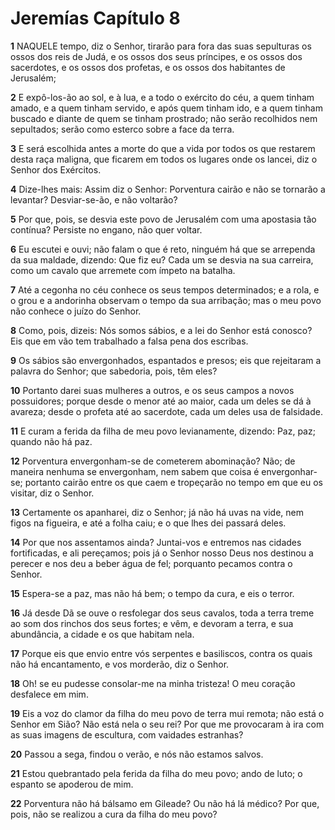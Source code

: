 # Jeremías Capítulo 8

**1** 	NAQUELE tempo, diz o Senhor, tirarão para fora das suas sepulturas os ossos dos reis de Judá, e os ossos dos seus príncipes, e os ossos dos sacerdotes, e os ossos dos profetas, e os ossos dos habitantes de Jerusalém;

**2** 	E expô-los-ão ao sol, e à lua, e a todo o exército do céu, a quem tinham amado, e a quem tinham servido, e após quem tinham ido, e a quem tinham buscado e diante de quem se tinham prostrado; não serão recolhidos nem sepultados; serão como esterco sobre a face da terra.

**3** 	E será escolhida antes a morte do que a vida por todos os que restarem desta raça maligna, que ficarem em todos os lugares onde os lancei, diz o Senhor dos Exércitos.

**4** 	Dize-lhes mais: Assim diz o Senhor: Porventura cairão e não se tornarão a levantar? Desviar-se-ão, e não voltarão?

**5** 	Por que, pois, se desvia este povo de Jerusalém com uma apostasia tão contínua? Persiste no engano, não quer voltar.

**6** 	Eu escutei e ouvi; não falam o que é reto, ninguém há que se arrependa da sua maldade, dizendo: Que fiz eu? Cada um se desvia na sua carreira, como um cavalo que arremete com ímpeto na batalha.

**7** 	Até a cegonha no céu conhece os seus tempos determinados; e a rola, e o grou e a andorinha observam o tempo da sua arribação; mas o meu povo não conhece o juízo do Senhor.

**8** 	Como, pois, dizeis: Nós somos sábios, e a lei do Senhor está conosco? Eis que em vão tem trabalhado a falsa pena dos escribas.

**9** 	Os sábios são envergonhados, espantados e presos; eis que rejeitaram a palavra do Senhor; que sabedoria, pois, têm eles?

**10** 	Portanto darei suas mulheres a outros, e os seus campos a novos possuidores; porque desde o menor até ao maior, cada um deles se dá à avareza; desde o profeta até ao sacerdote, cada um deles usa de falsidade.

**11** 	E curam a ferida da filha de meu povo levianamente, dizendo: Paz, paz; quando não há paz.

**12** 	Porventura envergonham-se de cometerem abominação? Não; de maneira nenhuma se envergonham, nem sabem que coisa é envergonhar-se; portanto cairão entre os que caem e tropeçarão no tempo em que eu os visitar, diz o Senhor.

**13** 	Certamente os apanharei, diz o Senhor; já não há uvas na vide, nem figos na figueira, e até a folha caiu; e o que lhes dei passará deles.

**14** 	Por que nos assentamos ainda? Juntai-vos e entremos nas cidades fortificadas, e ali pereçamos; pois já o Senhor nosso Deus nos destinou a perecer e nos deu a beber água de fel; porquanto pecamos contra o Senhor.

**15** 	Espera-se a paz, mas não há bem; o tempo da cura, e eis o terror.

**16** 	Já desde Dã se ouve o resfolegar dos seus cavalos, toda a terra treme ao som dos rinchos dos seus fortes; e vêm, e devoram a terra, e sua abundância, a cidade e os que habitam nela.

**17** 	Porque eis que envio entre vós serpentes e basiliscos, contra os quais não há encantamento, e vos morderão, diz o Senhor.

**18** 	Oh! se eu pudesse consolar-me na minha tristeza! O meu coração desfalece em mim.

**19** 	Eis a voz do clamor da filha do meu povo de terra mui remota; não está o Senhor em Sião? Não está nela o seu rei? Por que me provocaram à ira com as suas imagens de escultura, com vaidades estranhas?

**20** 	Passou a sega, findou o verão, e nós não estamos salvos.

**21** 	Estou quebrantado pela ferida da filha do meu povo; ando de luto; o espanto se apoderou de mim.

**22** 	Porventura não há bálsamo em Gileade? Ou não há lá médico? Por que, pois, não se realizou a cura da filha do meu povo?

